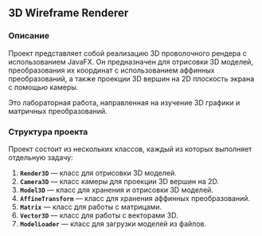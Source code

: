 ## 3D Wireframe Renderer

[//]: # (![]&#40;figures.png&#41;)

### Описание

Проект представляет собой реализацию 3D проволочного рендера с использованием JavaFX. Он предназначен для отрисовки 3D моделей, преобразования их координат с использованием аффинных преобразований, а также проекции 3D вершин на 2D плоскость экрана с помощью камеры.

Это лабораторная работа, направленная на изучение 3D графики и матричных преобразований.

### Структура проекта

Проект состоит из нескольких классов, каждый из которых выполняет отдельную задачу:

1. **`Render3D`** — класс для отрисовки 3D моделей.
1. **`Camera3D`** — класс камеры для проекции 3D вершин на 2D.
1. **`Model3D`** — класс для хранения и отрисовки 3D моделей.
1. **`AffineTransform`** — класс для хранения аффинных преобразований.
1. **`Matrix`** — класс для работы с матрицами.
1. **`Vector3D`** — класс для работы с векторами 3D.
1. **`ModelLoader`** — класс для загрузки моделей из файлов.
